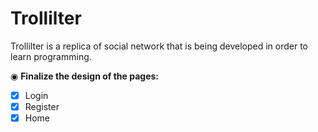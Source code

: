 # Trollilter
Trollilter is a replica of social network that is being developed in order to learn programming.

 &#9673; **Finalize the design of the pages:**
- &#9746; Login
- &#9746; Register
- &#9746; Home

